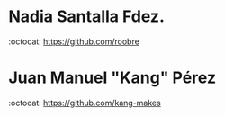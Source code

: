 # Nadia Santalla Fdez.

:octocat: <https://github.com/roobre>

# Juan Manuel "Kang" Pérez

:octocat: <https://github.com/kang-makes>

